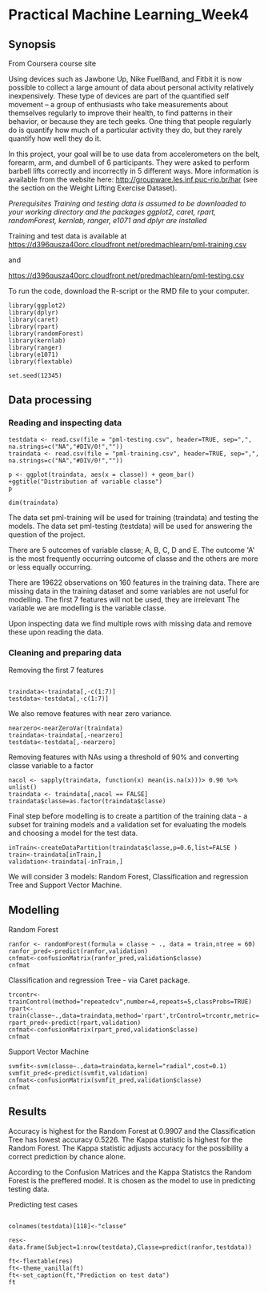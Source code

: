 # Practical Machine Learning_Week4

## Synopsis

From Coursera course site

Using devices such as Jawbone Up, Nike FuelBand, and Fitbit it is now possible to collect a large amount of data about personal activity relatively inexpensively. These type of devices are part of the quantified self movement – a group of enthusiasts who take measurements about themselves regularly to improve their health, to find patterns in their behavior, or because they are tech geeks. One thing that people regularly do is quantify how much of a particular activity they do, but they rarely quantify how well they do it. 

In this project, your goal will be to use data from accelerometers on the belt, forearm, arm, and dumbell of 6 participants. They were asked to perform barbell lifts correctly and incorrectly in 5 different ways. More information is available from the website here: <http://groupware.les.inf.puc-rio.br/har> (see the section on the Weight Lifting Exercise Dataset).

*Prerequisites*
*Training and testing data is assumed to be downloaded to your working directory and the packages ggplot2, caret, rpart, randomForest, kernlab, ranger, e1071 and dplyr are installed*

Training and test data is available at 
<https://d396qusza40orc.cloudfront.net/predmachlearn/pml-training.csv>

and

<https://d396qusza40orc.cloudfront.net/predmachlearn/pml-testing.csv>

To run the code, download the R-script or the RMD file to your computer.

```{r}
library(ggplot2)
library(dplyr)
library(caret)
library(rpart)
library(randomForest)
library(kernlab)
library(ranger)
library(e1071)
library(flextable)

set.seed(12345)
```

## Data processing
### Reading and inspecting data

```{r, warning=FALSE, message=FALSE, cache=TRUE}
testdata <- read.csv(file = "pml-testing.csv", header=TRUE, sep=",", na.strings=c("NA","#DIV/0!",""))
traindata <- read.csv(file = "pml-training.csv", header=TRUE, sep=",", na.strings=c("NA","#DIV/0!",""))

p <- ggplot(traindata, aes(x = classe)) + geom_bar() +ggtitle("Distribution af variable classe")
p

dim(traindata)
```

The data set pml-training will be used for training (traindata) and testing the models. The data set pml-testing (testdata) will be used for answering the question of the project.

There are 5 outcomes of variable classe; A, B, C, D and E. The outcome 'A' is the most frequently occurring outcome of classe and the others are more or less equally occurring.

There are 19622 observations on 160 features in the training data. There are missing data in the training dataset and some variables are not useful for modelling. The first 7 features will not be used, they are irrelevant The variable we are modelling is the variable classe. 

Upon inspecting data we find multiple rows with missing data and remove these upon reading the data.

### Cleaning and preparing  data
Removing the first 7 features
```{r, warning=FALSE, message=FALSE, cache=TRUE}

traindata<-traindata[,-c(1:7)]
testdata<-testdata[,-c(1:7)]
```

We also remove features with near zero variance.

```{r, warning=FALSE, message=FALSE, cache=TRUE}
nearzero<-nearZeroVar(traindata)
traindata<-traindata[,-nearzero]
testdata<-testdata[,-nearzero]
```

Removing features with NAs using a threshold of 90% and converting classe variable to a factor
```{r, warning=FALSE, message=FALSE, cache=TRUE}
nacol <- sapply(traindata, function(x) mean(is.na(x)))> 0.90 %>% unlist()
traindata <- traindata[,nacol == FALSE]
traindata$classe=as.factor(traindata$classe)

```


Final step before modelling is to create a partition of the training data - a subset for training models and a validation set for evaluating the models and choosing a model for the test data.

```{r, warning=FALSE, message=FALSE, cache=TRUE}
inTrain<-createDataPartition(traindata$classe,p=0.6,list=FALSE )
train<-traindata[inTrain,]
validation<-traindata[-inTrain,]
```

We will consider 3 models: Random Forest, Classification and regression Tree and Support Vector Machine.

## Modelling

Random Forest
```{r, warning=FALSE, message=FALSE, cache=TRUE}
ranfor <- randomForest(formula = classe ~ ., data = train,ntree = 60)
ranfor_pred<-predict(ranfor,validation)
cnfmat<-confusionMatrix(ranfor_pred,validation$classe)
cnfmat

```

Classification and regression Tree - via Caret package. 
```{r, warning=FALSE, message=FALSE, cache=TRUE}
trcontr<-trainControl(method="repeatedcv",number=4,repeats=5,classProbs=TRUE)
rpart<-train(classe~.,data=traindata,method='rpart',trControl=trcontr,metric='Accuracy',tuneLength=4)
rpart_pred<-predict(rpart,validation)
cnfmat<-confusionMatrix(rpart_pred,validation$classe)
cnfmat

```

Support Vector Machine
```{r, warning=FALSE, message=FALSE, cache=TRUE}
svmfit<-svm(classe~.,data=traindata,kernel="radial",cost=0.1)
svmfit_pred<-predict(svmfit,validation)
cnfmat<-confusionMatrix(svmfit_pred,validation$classe)
cnfmat

```

## Results
Accuracy is highest for the Random Forest at 0.9907 and the Classification Tree has lowest accuracy 0.5226.
The Kappa statistic is highest for the Random Forest. The Kappa statistic adjusts accuracy for the possibility a correct prediction by chance alone.

According to the Confusion Matrices and the Kappa Statistcs the Random Forest is the preffered model. It is chosen as the model to use in predicting testing data. 

Predicting test cases
```{r, warning=FALSE, message=FALSE, cache=TRUE}

colnames(testdata)[118]<-"classe"

res<-data.frame(Subject=1:nrow(testdata),Classe=predict(ranfor,testdata))

ft<-flextable(res)
ft<-theme_vanilla(ft)
ft<-set_caption(ft,"Prediction on test data")
ft


```


